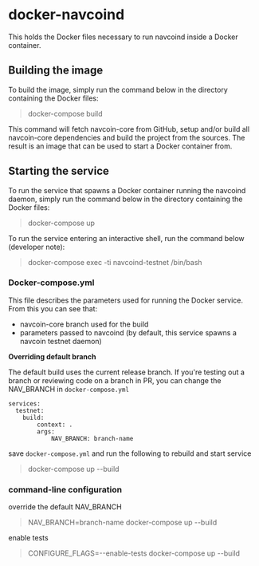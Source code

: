 # docker-navcoind
This holds the Docker files necessary to run navcoind inside a Docker container.

## Building the image
To build the image, simply run the command below in the directory containing the Docker files:

> docker-compose build

This command will fetch navcoin-core from GitHub, setup and/or build all navcoin-core dependencies and build the project from the sources. The result is an image that can be used to start a Docker container from.

## Starting the service
To run the service that spawns a Docker container running the navcoind daemon, simply run the command below in the directory containing the Docker files:

> docker-compose up

To run the service entering an interactive shell, run the command below (developer note):

> docker-compose exec -ti navcoind-testnet /bin/bash

### Docker-compose.yml
This file describes the parameters used for running the Docker service. From this you can see that:
- navcoin-core branch used for the build
- parameters passed to navcoind (by default, this service spawns a navcoin testnet daemon)

**Overriding default branch**

The default build uses the current release branch. If you're testing out a branch or reviewing code on a branch in PR, you can change the NAV_BRANCH in `docker-compose.yml`

    services:
      testnet:
        build:
            context: .
            args:
                NAV_BRANCH: branch-name

save `docker-compose.yml` and run the following to rebuild and start service
> docker-compose up --build

### command-line configuration

override the default NAV_BRANCH
> NAV_BRANCH=branch-name docker-compose up --build

enable tests
> CONFIGURE_FLAGS=--enable-tests docker-compose up --build
